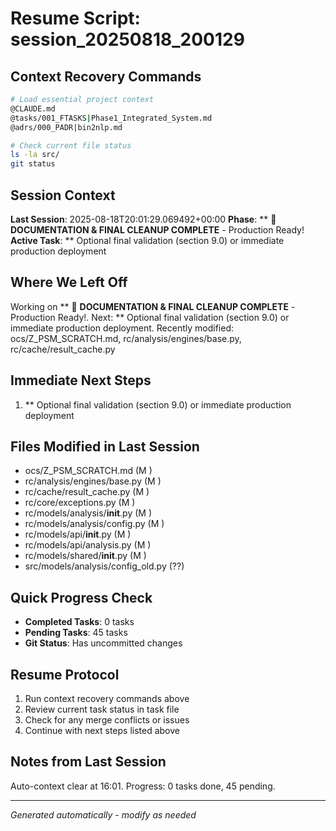 # Resume Script: session_20250818_200129

## Context Recovery Commands
```bash
# Load essential project context
@CLAUDE.md
@tasks/001_FTASKS|Phase1_Integrated_System.md
@adrs/000_PADR|bin2nlp.md

# Check current file status
ls -la src/
git status
```

## Session Context
**Last Session**: 2025-08-18T20:01:29.069492+00:00
**Phase**: ** 🎉 **DOCUMENTATION & FINAL CLEANUP COMPLETE** - Production Ready!
**Active Task**: ** Optional final validation (section 9.0) or immediate production deployment

## Where We Left Off
Working on ** 🎉 **DOCUMENTATION & FINAL CLEANUP COMPLETE** - Production Ready!. Next: ** Optional final validation (section 9.0) or immediate production deployment. Recently modified: ocs/Z_PSM_SCRATCH.md, rc/analysis/engines/base.py, rc/cache/result_cache.py

## Immediate Next Steps
1. ** Optional final validation (section 9.0) or immediate production deployment

## Files Modified in Last Session
- ocs/Z_PSM_SCRATCH.md (M )
- rc/analysis/engines/base.py (M )
- rc/cache/result_cache.py (M )
- rc/core/exceptions.py (M )
- rc/models/analysis/__init__.py (M )
- rc/models/analysis/config.py (M )
- rc/models/api/__init__.py (M )
- rc/models/api/analysis.py (M )
- rc/models/shared/__init__.py (M )
- src/models/analysis/config_old.py (??)

## Quick Progress Check
- **Completed Tasks**: 0 tasks
- **Pending Tasks**: 45 tasks
- **Git Status**: Has uncommitted changes

## Resume Protocol
1. Run context recovery commands above
2. Review current task status in task file
3. Check for any merge conflicts or issues
4. Continue with next steps listed above

## Notes from Last Session
Auto-context clear at 16:01. Progress: 0 tasks done, 45 pending.

---
*Generated automatically - modify as needed*
